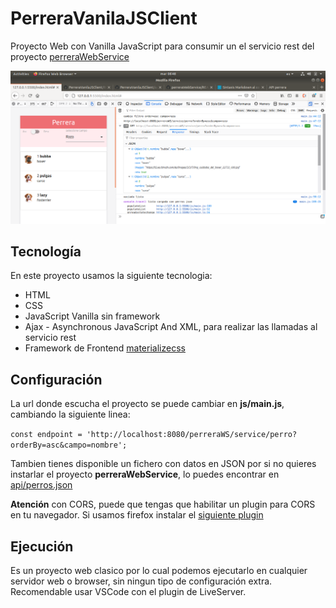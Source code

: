 # PerreraVanilaJSClient

Proyecto Web con Vanilla JavaScript para consumir un el servicio rest del proyecto [perreraWebService](https://github.com/ipartek/perreraWebService)

![screenshot](screenshot.png?raw=true)

## Tecnología
En este proyecto usamos la siguiente tecnologia:

- HTML
- CSS
- JavaScript Vanilla sin framework
- Ajax - Asynchronous JavaScript And XML, para realizar las llamadas al servicio rest
- Framework de Frontend [materializecss](https://materializecss.com)

## Configuración

La url donde escucha el proyecto se puede cambiar en **js/main.js**, cambiando la siguiente linea:

`const endpoint = 'http://localhost:8080/perreraWS/service/perro?orderBy=asc&campo=nombre';` 

Tambien tienes disponible un fichero con datos en JSON por si no quieres instarlar el proyecto **perreraWebService**, lo puedes encontrar en [api/perros.json](https://github.com/ipartek/PerreraVanilaJSClient/tree/master/api)


**Atención** con CORS, puede que tengas que habilitar un plugin para CORS en tu navegador. Si usamos firefox instalar el [siguiente plugin](https://addons.mozilla.org/es/firefox/addon/cors-everywhere/)



## Ejecución

Es un proyecto web clasico por lo cual podemos ejecutarlo en cualquier servidor web o browser, sin ningun tipo de configuración extra.
Recomendable usar VSCode con el plugin de LiveServer.
